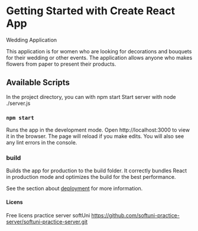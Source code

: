 # Getting Started with Create React App
Wedding Application

This application is for women who are looking for decorations and bouquets for their wedding or other events. The application allows anyone who makes flowers from paper to present their products.

## Available Scripts

In the project directory, you can with npm start
Start server with node ./server.js

### `npm start`

Runs the app in the development mode.
Open http://localhost:3000 to view it in the browser.
The page will reload if you make edits.
You will also see any lint errors in the console.

###  build
Builds the app for production to the build folder.
It correctly bundles React in production mode and optimizes the build for the best performance.

See the section about [deployment](https://github.com/art-gi/wedding-flowers.git) for more information.

#### Licens
Free licens
practice server softUni 
https://github.com/softuni-practice-server/softuni-practice-server.git

